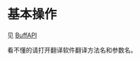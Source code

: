 # 基本操作

见 [BuffAPI](https://doc.skillw.com/buffsystem/com/skillw/buffsystem/api/BuffAPI.html)

看不懂的请打开翻译软件翻译方法名和参数名。
